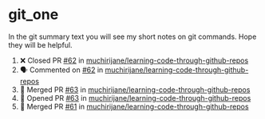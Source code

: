 # git_one
In the git summary text you will see my short notes on git commands. Hope they will be helpful.

<!--START_SECTION:activity-->
1. ❌ Closed PR [#62](https://github.com/muchirijane/learning-code-through-github-repos/pull/62) in [muchirijane/learning-code-through-github-repos](https://github.com/muchirijane/learning-code-through-github-repos)
2. 🗣 Commented on [#62](https://github.com/muchirijane/learning-code-through-github-repos/issues/62) in [muchirijane/learning-code-through-github-repos](https://github.com/muchirijane/learning-code-through-github-repos)
3. 🎉 Merged PR [#63](https://github.com/muchirijane/learning-code-through-github-repos/pull/63) in [muchirijane/learning-code-through-github-repos](https://github.com/muchirijane/learning-code-through-github-repos)
4. 💪 Opened PR [#63](https://github.com/muchirijane/learning-code-through-github-repos/pull/63) in [muchirijane/learning-code-through-github-repos](https://github.com/muchirijane/learning-code-through-github-repos)
5. 🎉 Merged PR [#61](https://github.com/muchirijane/learning-code-through-github-repos/pull/61) in [muchirijane/learning-code-through-github-repos](https://github.com/muchirijane/learning-code-through-github-repos)
<!--END_SECTION:activity-->

